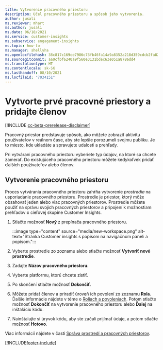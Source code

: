 ```yaml
---
title: Vytvorenie pracovného priestoru
description: Účel pracovného priestoru a spôsob jeho vytvorenia.
author: jusali
ms.reviewer: mhart
ms.author: jusali
ms.date: 06/18/2021
ms.service: customer-insights
ms.subservice: engagement-insights
ms.topic: how-to
ms.manager: shellyha
ms.openlocfilehash: 38c817c169ce7986c73fb46fa14a9a8352a218d359cdcb2fa822a34303ff5ecc
ms.sourcegitcommit: aa0cfbf6240a9f560e3131bdec63e051a8786dd4
ms.translationtype: HT
ms.contentlocale: sk-SK
ms.lasthandoff: 08/10/2021
ms.locfileid: "7034151"
---
```

# <a name="create-the-first-workspaces-and-add-members"></a>Vytvorte prvé pracovné priestory a pridajte členov

[!INCLUDE [cc-beta-prerelease-disclaimer](includes/cc-beta-prerelease-disclaimer.md)]

Pracovný priestor predstavuje spôsob, ako môžete zobraziť aktivitu používateľov v reálnom čase, aby ste lepšie porozumeli svojmu publiku. Je to miesto, kde ukladáte a spravujete udalosti a prehľady.

Pri vytváraní pracovného priestoru vyberiete typ údajov, na ktoré sa chcete zamerať. Do existujúceho pracovného priestoru môžete kedykoľvek pridať ďalších používateľov alebo členov. 

## <a name="create-a-workspace"></a>Vytvorenie pracovného priestoru

Proces vytvárania pracovného priestoru zahŕňa vytvorenie *prostredia* na usporiadanie pracovného priestoru. Prostredie je priestor, ktorý môže obsahovať jeden alebo viac pracovných priestorov. Prostredie môžete použiť na správu svojich pracovných priestorov a pripojení k možnostiam prehľadov o cieľovej skupine Customer Insights.

1. Stlačte možnosť **Nový** z prepínača pracovného priestoru.

   :::image type="content" source="media/new-workspace.png" alt-text="Stránka Customer insights s popisom na navigačnom paneli a popisom.":::

1. Vyberte prostredie zo zoznamu alebo stlačte možnosť **Vytvoriť nové prostredie**.
1. Zadajte **Názov pracovného priestoru**.
1. Vyberte platformu, ktorú chcete zistiť.
1. Po skončení stlačte možnosť **Dokončiť**. 
1. Môžete pridať členov a priradiť úroveň ich povolení zo zoznamu **Rola**. Ďalšie informácie nájdete v téme o [Roliach a povoleniach](user-roles.md). Potom stlačte možnosť **Dokončiť** na vytvorenie pracovného priestoru alebo **Ďalej** na inštaláciu kódu.
1. Nainštalujte si úryvok kódu, aby ste začali prijímať údaje, a potom stlačte možnosť **Hotovo**.

Viac informácií nájdete v časti [Správa prostredí a pracovných priestorov](manage-environments-workspaces.md).

[!INCLUDE[footer-include](../includes/footer-banner.md)]
